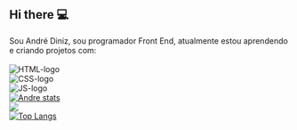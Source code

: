 ## Hi there :computer:

Sou André Diniz, sou programador Front End, atualmente estou aprendendo e criando projetos com:
<br>
<br>
<img src="https://img.shields.io/badge/HTML-239120?style=for-the-badge&logo=html5&logoColor=white" alt="HTML-logo" />
<br>
<img src="https://img.shields.io/badge/CSS3-1572B6?style=for-the-badge&logo=css3&logoColor=white" alt="CSS-logo" />
<br>
<img src="https://img.shields.io/badge/JavaScript-F7DF1E?style=for-the-badge&logo=javascript&logoColor=black" alt="JS-logo" />
<br>
[![Andre stats](https://github-readme-stats.vercel.app/api?username=AndreDiniz22)](https://github.com/anuraghazra/github-readme-stats)
<br>
![](https://komarev.com/ghpvc/?username=AndreDiniz22)
<br>
[![Top Langs](https://github-readme-stats.vercel.app/api/top-langs/?username=AndreDiniz22)](https://github.com/anuraghazra/github-readme-stats)


